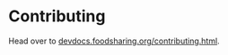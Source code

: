 # Contributing

Head over to
[devdocs.foodsharing.org/contributing.html](https://devdocs.foodsharing.org/contributing.html).
